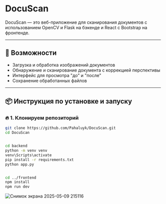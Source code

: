 # DocuScan

DocuScan — это веб-приложение для сканирования документов с использованием OpenCV и Flask на бэкенде и React с Bootstrap на фронтенде.

---

## 🚀 Возможности

- Загрузка и обработка изображений документов
- Обнаружение и сканирование документа с коррекцией перспективы
- Интерфейс для просмотра "до" и "после"
- Сохранение обработанных файлов

---

## 📦 Инструкция по установке и запуску

### 🔥 1. Клонируем репозиторий

```bash
git clone https://github.com/Pahaluyk/DocuScan.git
cd DocuScan


cd backend
python -m venv venv
venv\Scripts\activate
pip install -r requirements.txt
python app.py


cd ../frontend
npm install
npm run dev
```

![Снимок экрана 2025-05-09 215116](https://github.com/user-attachments/assets/83a25852-92bd-454f-9695-5c0205a87d95)
